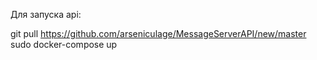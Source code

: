 Для запуска api:

git pull https://github.com/arseniculage/MessageServerAPI/new/master
sudo docker-compose up
